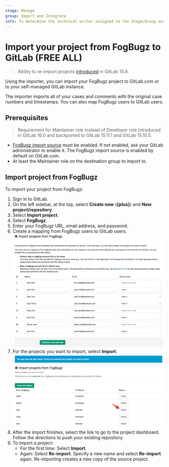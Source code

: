 ```yaml
---
stage: Manage
group: Import and Integrate
info: To determine the technical writer assigned to the Stage/Group associated with this page, see https://about.gitlab.com/handbook/product/ux/technical-writing/#assignments
---
```


# Import your project from FogBugz to GitLab **(FREE ALL)**

> Ability to re-import projects [introduced](https://gitlab.com/gitlab-org/gitlab/-/issues/23905) in GitLab 15.9.

Using the importer, you can import your FogBugz project to GitLab.com
or to your self-managed GitLab instance.

The importer imports all of your cases and comments with the original
case numbers and timestamps. You can also map FogBugz users to GitLab
users.

## Prerequisites

> Requirement for Maintainer role instead of Developer role introduced in GitLab 16.0 and backported to GitLab 15.11.1 and GitLab 15.10.5.

- [FogBugz import source](../../../administration/settings/visibility_and_access_controls.md#configure-allowed-import-sources)
  must be enabled. If not enabled, ask your GitLab administrator to enable it. The FogBugz import source is enabled
  by default on GitLab.com.
- At least the Maintainer role on the destination group to import to.

## Import project from FogBugz

To import your project from FogBugz:

1. Sign in to GitLab.
1. On the left sidebar, at the top, select **Create new** (**{plus}**) and **New project/repository**.
1. Select **Import project**.
1. Select **FogBugz**.
1. Enter your FogBugz URL, email address, and password.
1. Create a mapping from FogBugz users to GitLab users.
   ![User Map](img/fogbugz_import_user_map.png)
1. For the projects you want to import, select **Import**.
   ![Import Project](img/fogbugz_import_select_project.png)
1. After the import finishes, select the link to go to the project
   dashboard. Follow the directions to push your existing repository.
1. To import a project:
   - For the first time: Select **Import**.
   - Again: Select **Re-import**. Specify a new name and select **Re-import** again. Re-importing creates a new copy of the source project.
